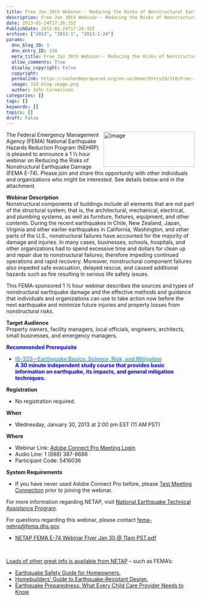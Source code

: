 ```yaml
---
title: Free Jan 30th Webinar-- Reducing the Risks of Nonstructural Earthquake Damage (FEMA E-74)
description: Free Jan 30th Webinar-- Reducing the Risks of Nonstructural Earthquake Damage (FEMA E-74)
date: 2013-01-24T17:26:35Z
PublishDate: 2013-01-24T17:26:35Z
archive: ["2013", "2013-1", "2013-1-24"]
params:
  dnn_blog_ID: 1
  dnn_entry_ID: 310
  meta_title: Free Jan 30th Webinar-- Reducing the Risks of Nonstructural Earthquake Damage (FEMA E-74)
  allow_comments: True
  display_copyright: False
  copyright:
  permalink: https://vashonbeprepared.org/en-us/Home/EntryId/310/Free-Jan-30th-Webinar-Reducing-the-Risks-of-Nonstructural-Earthquake-Damage-FEMA-E-74
  image: 310_blog-image.png
  author: John Cornelison
categories: []
tags: []
keywords: []
topics: []
draft: False
---
```


<p><a href="./images/310/Windows-Live-Writer-d6b2e04ebc2d_823B-image_2.png"><img style="background-image: none; border-bottom: 0px; border-left: 0px; margin: 0px 0px 5px 5px; padding-left: 0px; padding-right: 0px; display: inline; float: right; border-top: 0px; border-right: 0px; padding-top: 0px" title="image" border="0" alt="image" align="right" src="./images/310/Windows-Live-Writer-d6b2e04ebc2d_823B-image_thumb.png" width="244" height="94" /></a>The Federal Emergency Management Agency (FEMA) National Earthquake Hazards Reduction Program (NEHRP) is pleased to announce a 1 ½ hour webinar on Reducing the Risks of Nonstructural Earthquake Damage (FEMA E-74). Please join and share this opportunity with other individuals and organizations who might be interested. See details below and in the attachment.</p>  <p><strong>Webinar Description</strong>    <br />Nonstructural components of buildings include all elements that are not part of the structural system; that is, the architectural, mechanical, electrical, and plumbing systems, as well as furniture, fixtures, equipment, and other contents. During the recent earthquakes in Chile, New Zealand, Japan, Virginia and other earlier earthquakes in California, Washington, and other parts of the U.S., nonstructural failures have accounted for the majority of damage and injuries. In many cases, businesses, schools, hospitals, and other organizations had to spend excessive time and dollars for clean up and repair due to nonstructural failures; therefore impeding continued operations and rapid recovery. Moreover, nonstructural component failures also impeded safe evacuation, delayed rescue, and caused additional hazards such as fire resulting in serious life safety issues.</p>  <p>This FEMA-sponsored 1 ½ hour webinar describes the sources and types of nonstructural earthquake damage and the effective methods and guidance that individuals and organizations can use to take action now before the next earthquake and minimize future injuries and property losses from nonstructural risks.</p>  <p><strong>Target Audience</strong><b>     <br /></b>Property owners, facility managers, local officials, engineers, architects, small businesses, and emergency managers.</p>  <p><strong><font color="#0000ff">Recommended Prerequisite</font></strong></p>  <ul>   <li><a href="http://links.govdelivery.com:80/track?type=click&amp;enid=ZWFzPTEmbWFpbGluZ2lkPTIwMTMwMTI0LjE0Nzc2NjYxJm1lc3NhZ2VpZD1NREItUFJELUJVTC0yMDEzMDEyNC4xNDc3NjY2MSZkYXRhYmFzZWlkPTEwMDEmc2VyaWFsPTE3MDIwNzkxJmVtYWlsaWQ9ZmVtYS1taXRpZ2F0aW9uQHZhc2hvbmRlc2lnbi5jb20mdXNlcmlkPWZlbWEtbWl0aWdhdGlvbkB2YXNob25kZXNpZ24uY29tJmZsPSZleHRyYT1NdWx0aXZhcmlhdGVJZD0mJiY=&amp;&amp;&amp;100&amp;&amp;&amp;http://training.fema.gov/EMIWeb/IS/is325.asp"><strong><font style="background-color: #ffff00"></font></strong></a><a href="http://links.govdelivery.com:80/track?type=click&amp;enid=ZWFzPTEmbWFpbGluZ2lkPTIwMTMwMTI0LjE0Nzc2NjYxJm1lc3NhZ2VpZD1NREItUFJELUJVTC0yMDEzMDEyNC4xNDc3NjY2MSZkYXRhYmFzZWlkPTEwMDEmc2VyaWFsPTE3MDIwNzkxJmVtYWlsaWQ9ZmVtYS1taXRpZ2F0aW9uQHZhc2hvbmRlc2lnbi5jb20mdXNlcmlkPWZlbWEtbWl0aWdhdGlvbkB2YXNob25kZXNpZ24uY29tJmZsPSZleHRyYT1NdWx0aXZhcmlhdGVJZD0mJiY=&amp;&amp;&amp;100&amp;&amp;&amp;http://training.fema.gov/EMIWeb/IS/is325.asp"><strong><font color="#4bacc6">IS-325—Earthquake Basics: Science, Risk, and Mitigation</font></strong></a>      <br /><strong><font color="#0000ff">A 30 minute independent study course that provides basic information on earthquake, its impacts, and general mitigation techniques.</font></strong></li> </ul>  <p><strong>Registration</strong></p>  <ul>   <li>No registration required.</li> </ul>  <p><strong>When</strong></p>  <ul>   <li>Wednesday, January 30, 2013 at 2:00 pm EST (11 AM PST)</li> </ul>  <p><strong>Where</strong></p>  <ul>   <li>Webinar Link: <a href="http://links.govdelivery.com:80/track?type=click&amp;enid=ZWFzPTEmbWFpbGluZ2lkPTIwMTMwMTI0LjE0Nzc2NjYxJm1lc3NhZ2VpZD1NREItUFJELUJVTC0yMDEzMDEyNC4xNDc3NjY2MSZkYXRhYmFzZWlkPTEwMDEmc2VyaWFsPTE3MDIwNzkxJmVtYWlsaWQ9ZmVtYS1taXRpZ2F0aW9uQHZhc2hvbmRlc2lnbi5jb20mdXNlcmlkPWZlbWEtbWl0aWdhdGlvbkB2YXNob25kZXNpZ24uY29tJmZsPSZleHRyYT1NdWx0aXZhcmlhdGVJZD0mJiY=&amp;&amp;&amp;101&amp;&amp;&amp;https://fema.connectsolutions.com/nehrp-webinar/">Adobe Connect Pro Meeting Login</a></li>    <li>Audio Line: 1 (888) 387-8686</li>    <li>Participant Code: 5416036</li> </ul>  <p><strong>System Requirements</strong></p>  <ul>   <li>If you have never used Adobe Connect Pro before, please <a href="http://links.govdelivery.com:80/track?type=click&amp;enid=ZWFzPTEmbWFpbGluZ2lkPTIwMTMwMTI0LjE0Nzc2NjYxJm1lc3NhZ2VpZD1NREItUFJELUJVTC0yMDEzMDEyNC4xNDc3NjY2MSZkYXRhYmFzZWlkPTEwMDEmc2VyaWFsPTE3MDIwNzkxJmVtYWlsaWQ9ZmVtYS1taXRpZ2F0aW9uQHZhc2hvbmRlc2lnbi5jb20mdXNlcmlkPWZlbWEtbWl0aWdhdGlvbkB2YXNob25kZXNpZ24uY29tJmZsPSZleHRyYT1NdWx0aXZhcmlhdGVJZD0mJiY=&amp;&amp;&amp;102&amp;&amp;&amp;https://fema.connectsolutions.com/common/help/en/support/meeting_test.htm">Test Meeting Connection</a> prior to joining the webinar.</li> </ul>  <p>For more information regarding NETAP, visit <a href="http://links.govdelivery.com:80/track?type=click&amp;enid=ZWFzPTEmbWFpbGluZ2lkPTIwMTMwMTI0LjE0Nzc2NjYxJm1lc3NhZ2VpZD1NREItUFJELUJVTC0yMDEzMDEyNC4xNDc3NjY2MSZkYXRhYmFzZWlkPTEwMDEmc2VyaWFsPTE3MDIwNzkxJmVtYWlsaWQ9ZmVtYS1taXRpZ2F0aW9uQHZhc2hvbmRlc2lnbi5jb20mdXNlcmlkPWZlbWEtbWl0aWdhdGlvbkB2YXNob25kZXNpZ24uY29tJmZsPSZleHRyYT1NdWx0aXZhcmlhdGVJZD0mJiY=&amp;&amp;&amp;103&amp;&amp;&amp;http://www.fema.gov/national-earthquake-hazards-reduction-program/national-earthquake-technical-assistance-program">National Earthquake Technical Assistance Program</a>.</p>  <p>For questions regarding this webinar, please contact <a href="mailto:fema-nehrp@fema.dhs.gov?subject=FEMA%20E-74%20Webinar">fema-nehrp@fema.dhs.gov</a>.</p>  <ul>   <li><a href="http://links.govdelivery.com:80/track?type=click&amp;enid=ZWFzPTEmbWFpbGluZ2lkPTIwMTMwMTI0LjE0Nzc2NjYxJm1lc3NhZ2VpZD1NREItUFJELUJVTC0yMDEzMDEyNC4xNDc3NjY2MSZkYXRhYmFzZWlkPTEwMDEmc2VyaWFsPTE3MDIwNzkxJmVtYWlsaWQ9ZmVtYS1taXRpZ2F0aW9uQHZhc2hvbmRlc2lnbi5jb20mdXNlcmlkPWZlbWEtbWl0aWdhdGlvbkB2YXNob25kZXNpZ24uY29tJmZsPSZleHRyYT1NdWx0aXZhcmlhdGVJZD0mJiY=&amp;&amp;&amp;104&amp;&amp;&amp;http://content.govdelivery.com/attachments/USDHSFEMA/2013/01/23/file_attachments/186719/NETAP%2BFEMA%2BE-74%2BWebinar%2BFlyer%2BJan%2B30%2B%2540%2B2pm%2BEST.pdf">NETAP FEMA E-74 Webinar Flyer Jan 30 @ 11am PST.pdf</a></li> </ul>  <p>&#160;</p>  <p><a href="http://www.fema.gov/earthquake-publications/earthquake-publications-individuals-and-families" target="_blank">Loads of other great info is available from NETAP</a> – such as FEMA’s:</p>  <ul>   <li><a href="http://www.fema.gov/library/viewRecord.do?id=1449">Earthquake Safety Guide for Homeowners</a>,&#160; </li>    <li><a href="http://www.fema.gov/library/viewRecord.do?id=2103" target="_blank">Homebuilders' Guide to Earthquake-Resistant Design</a>, </li>    <li><a href="http://www.fema.gov/library/viewRecord.do?id=1520">Earthquake Preparedness: What Every Child Care Provider Needs to Know</a></li> </ul>
